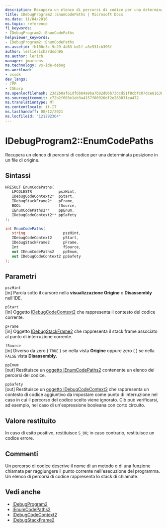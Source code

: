 ```yaml
---
description: Recupera un elenco di percorsi di codice per una determinata posizione in un file di origine.
title: IDebugProgram2::EnumCodePaths | Microsoft Docs
ms.date: 11/04/2016
ms.topic: reference
f1_keywords:
- IDebugProgram2::EnumCodePaths
helpviewer_keywords:
- IDebugProgram2::EnumCodePaths
ms.assetid: fb100c3c-9c29-4d63-bd1f-a3e531cb395f
author: leslierichardson95
ms.author: lerich
manager: jmartens
ms.technology: vs-ide-debug
ms.workload:
- vssdk
dev_langs:
- CPP
- CSharp
ms.openlocfilehash: 23d2b0af61df6b84a9ba7b02d0bb73dcd51f8cbfc07dce816383d67eda9bf531
ms.sourcegitcommit: c72b2f603e1eb3a4157f00926df2e263831ea472
ms.translationtype: MT
ms.contentlocale: it-IT
ms.lasthandoff: 08/12/2021
ms.locfileid: "121292364"
---
```

# <a name="idebugprogram2enumcodepaths"></a>IDebugProgram2::EnumCodePaths
Recupera un elenco di percorsi di codice per una determinata posizione in un file di origine.

## <a name="syntax"></a>Sintassi

```cpp
HRESULT EnumCodePaths( 
   LPCOLESTR            pszHint,
   IDebugCodeContext2*  pStart,
   IDebugStackFrame2*   pFrame,
   BOOL                 fSource,
   IEnumCodePaths2**    ppEnum,
   IDebugCodeContext2** ppSafety
);
```

```csharp
int EnumCodePaths( 
   string                 pszHint,
   IDebugCodeContext2     pStart,
   IDebugStackFrame2      pFrame,
   Int                    fSource,
   out IEnumCodePaths2    ppEnum,
   out IDebugCodeContext2 ppSafety
);
```

## <a name="parameters"></a>Parametri
`pszHint`\
[in] Parola sotto il cursore nella **visualizzazione Origine** o **Disassembly** nell'IDE.

`pStart`\
[in] Oggetto [IDebugCodeContext2](../../../extensibility/debugger/reference/idebugcodecontext2.md) che rappresenta il contesto del codice corrente.

`pFrame`\
[in] Oggetto [IDebugStackFrame2](../../../extensibility/debugger/reference/idebugstackframe2.md) che rappresenta il stack frame associato al punto di interruzione corrente.

`fSource`\
[in] Diverso da zero ( `TRUE` ) se nella vista **Origine** oppure zero ( ) se nella `FALSE` vista **Disassembly.**

`ppEnum`\
[out] Restituisce un [oggetto IEnumCodePaths2](../../../extensibility/debugger/reference/ienumcodepaths2.md) contenente un elenco dei percorsi del codice.

`ppSafety`\
[out] Restituisce un [oggetto IDebugCodeContext2](../../../extensibility/debugger/reference/idebugcodecontext2.md) che rappresenta un contesto di codice aggiuntivo da impostare come punto di interruzione nel caso in cui il percorso del codice scelto viene ignorato. Ciò può verificarsi, ad esempio, nel caso di un'espressione booleana con corto circuito.

## <a name="return-value"></a>Valore restituito
 In caso di esito positivo, restituisce `S_OK`; in caso contrario, restituisce un codice errore.

## <a name="remarks"></a>Commenti
 Un percorso di codice descrive il nome di un metodo o di una funzione chiamata per raggiungere il punto corrente nell'esecuzione del programma. Un elenco di percorsi di codice rappresenta lo stack di chiamate.

## <a name="see-also"></a>Vedi anche
- [IDebugProgram2](../../../extensibility/debugger/reference/idebugprogram2.md)
- [IEnumCodePaths2](../../../extensibility/debugger/reference/ienumcodepaths2.md)
- [IDebugCodeContext2](../../../extensibility/debugger/reference/idebugcodecontext2.md)
- [IDebugStackFrame2](../../../extensibility/debugger/reference/idebugstackframe2.md)
